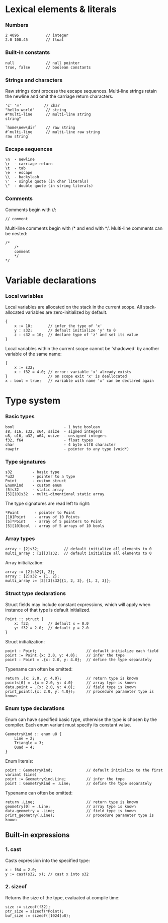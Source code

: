 # Lexical elements & literals
### Numbers
```
2 4096            // integer
2.0 100.45        // float
```

### Built-in constants
```
null              // null pointer
true, false       // boolean constants
```

### Strings and characters
Raw strings dont process the escape sequences.
Multi-line strings retain the newline and omit the carriage return characters.
```
'c' '🔥'          // char
"hello world"     // string
#"multi-line      // multi-line string
string"
```
```
`home\new\dir`    // raw string
#`multi-line      // multi-line raw string
raw string`
```

### Escape sequences
```
\n  - newline
\r  - carriage return
\t  - tab
\e  - escape
\\  - backslash
\'  - single quote (in char literals)
\"  - double quote (in string literals)
```

### Comments
Comments begin with //:
```
// comment
```
Multi-line comments begin with /* and end with */.
Multi-line comments can be nested:
```
/*
    /*
    comment
    */
*/
```

# Variable declarations
### Local variables
Local variables are allocated on the stack in the current scope.
All stack-allocated variables are zero-initialized by default.
```
{
    x := 10;       // infer the type of 'x'
    y : s32;       // default initialize 'y' to 0
    z : s32 = 10;  // declare type of 'z' and set its value
}
```
Local variables within the current scope cannot be 'shadowed' by another variable of the same name:
```
{
    x := s32;
    x : f32 = 4.0; // error: variable 'x' already exists
}                  // on scope exit 'x' is deallocated
x : bool = true;   // variable with name 'x' can be declared again
```

# Type system
### Basic types
```
bool                      - 1 byte boolean
s8, s16, s32, s64, ssize  - signed integers
u8, u16, u32, u64, usize  - unsigned integers
f32, f64                  - float types
char                      - 4 byte utf8 character
rawptr                    - pointer to any type (void*)
```

### Type signatures
```
s32         - basic type
*u32        - pointer to a type
Point       - custom struct
EnumKind    - custom enum
[5]s32      - static array 
[5][10]s32  - multi-dimentional static array
```
The type signatures are read left to right:
```
*Point       - pointer to Point
[10]Point    - array of 10 Points
[5]*Point    - array of 5 pointers to Point
[5][10]bool  - array of 5 arrays of 10 bools
```

### Array types
```
array : [2]s32;           // default initialize all elements to 0
multi_array : [2][3]s32;  // default initialize all elements to 0
```
Array initialization:
```
array := [2]s32{1, 2};
array : [2]s32 = {1, 2};
multi_array := [2][3]s32{{1, 2, 3}, {1, 2, 3}};
```

### Struct type declarations
Struct fields may include constant expressions, 
which will apply when instance of that type is default initialized.
```
Point :: struct {
    x: f32;        // default x = 0.0
    y: f32 = 2.0;  // default y = 2.0
}
```
Struct initialization:
```
point : Point;                      // default initialize each field
point := Point.{x: 2.0, y: 4.0};    // infer the type
point : Point = .{x: 2.0, y: 4.0};  // define the type separately
```
Typename can often be omitted:
```
return .{x: 2.0, y: 4.0};           // return type is known
points[0] = .{x = 2.0, y: 4.0}      // array type is known
data.point = .{x: 2.0, y: 4.0};     // field type is known
print_point(.{x: 2.0, y: 4.0});     // procedure parameter type is known
```

### Enum type declarations
Enum can have specified basic type, otherwise the type is chosen by the compiler.
Each enum variant must specify its constant value.
```
GeometryKind :: enum u8 {
    Line = 2;
    Triangle = 3;
    Quad = 4;
}
```
Enum literals:
```
point : GeometryKind;               // default initialize to the first variant (Line)
point := GeometryKind.Line;         // infer the type
point : GeometryKind = .Line;       // define the type separately
```
Typename can often be omitted:
```
return .Line;                       // return type is known
geometry[0] = .Line;                // array type is known
data.geometry = .Line;              // field type is known
print_geometry(.Line);              // procedure parameter type is known
```

## Built-in expressions

### 1. cast
Casts expression into the specified type:
```
x : f64 = 2.0;
y := cast(s32, x); // cast x into s32
```

### 2. sizeof
Returns the size of the type, evaluated at compile time:
```
size := sizeof(f32);
ptr_size = sizeof(*Point);
buf_size := sizeof([1024]u8);
```
